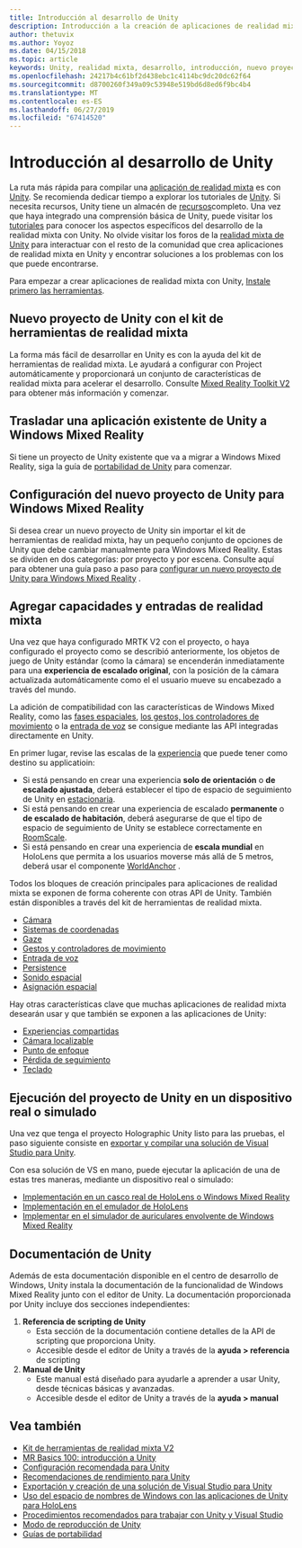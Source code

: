 ```yaml
---
title: Introducción al desarrollo de Unity
description: Introducción a la creación de aplicaciones de realidad mixta en Unity.
author: thetuvix
ms.author: Yoyoz
ms.date: 04/15/2018
ms.topic: article
keywords: Unity, realidad mixta, desarrollo, introducción, nuevo proyecto, portabilidad, capacidad, cámara, simulación, emulación, documentación
ms.openlocfilehash: 24217b4c61bf2d438ebc1c4114bc9dc20dc62f64
ms.sourcegitcommit: d8700260f349a09c53948e519bd6d8ed6f9bc4b4
ms.translationtype: MT
ms.contentlocale: es-ES
ms.lasthandoff: 06/27/2019
ms.locfileid: "67414520"
---
```

# <a name="unity-development-overview"></a>Introducción al desarrollo de Unity

La ruta más rápida para compilar una [aplicación de realidad mixta](app-views.md) es con [Unity](http://aka.ms/HoloLensUnity). Se recomienda dedicar tiempo a explorar los tutoriales de [Unity](https://unity3d.com/learn/tutorials). Si necesita recursos, Unity tiene un almacén de [recursos](https://www.assetstore.unity3d.com/)completo. Una vez que haya integrado una comprensión básica de Unity, puede visitar los [tutoriales](tutorials.md) para conocer los aspectos específicos del desarrollo de la realidad mixta con Unity. No olvide visitar los foros de la [realidad mixta de Unity](http://forum.unity3d.com/forums/hololens.102/) para interactuar con el resto de la comunidad que crea aplicaciones de realidad mixta en Unity y encontrar soluciones a los problemas con los que puede encontrarse.


Para empezar a crear aplicaciones de realidad mixta con Unity, [Instale primero las herramientas](install-the-tools.md). 

## <a name="new-unity-project-with-mixed-reality-toolkit"></a>Nuevo proyecto de Unity con el kit de herramientas de realidad mixta 

La forma más fácil de desarrollar en Unity es con la ayuda del kit de herramientas de realidad mixta. Le ayudará a configurar con Project automáticamente y proporcionará un conjunto de características de realidad mixta para acelerar el desarrollo. Consulte [Mixed Reality Toolkit V2](mrtk-getting-started.md) para obtener más información y comenzar. 

## <a name="porting-an-existing-unity-app-to-windows-mixed-reality"></a>Trasladar una aplicación existente de Unity a Windows Mixed Reality

Si tiene un proyecto de Unity existente que va a migrar a Windows Mixed Reality, siga la guía de [portabilidad de Unity](porting-guides.md) para comenzar.

## <a name="configuring-new-unity-project-for-windows-mixed-reality"></a>Configuración del nuevo proyecto de Unity para Windows Mixed Reality

Si desea crear un nuevo proyecto de Unity sin importar el kit de herramientas de realidad mixta, hay un pequeño conjunto de opciones de Unity que debe cambiar manualmente para Windows Mixed Reality. Estas se dividen en dos categorías: por proyecto y por escena. Consulte aquí para obtener una guía paso a paso para [configurar un nuevo proyecto de Unity para Windows Mixed Reality](Configure-Unity-Project.md) .

## <a name="adding-mixed-reality-capabilities-and-inputs"></a>Agregar capacidades y entradas de realidad mixta

Una vez que haya configurado MRTK V2 con el proyecto, o haya configurado el proyecto como se describió anteriormente, los objetos de juego de Unity estándar (como la cámara) se encenderán inmediatamente para una **experiencia de escalado original**, con la posición de la cámara actualizada automáticamente como el el usuario mueve su encabezado a través del mundo.

La adición de compatibilidad con las características de Windows Mixed Reality, como las [fases espaciales](coordinate-systems.md#spatial-coordinate-systems), [los gestos, los controladores de movimiento](gestures-and-motion-controllers-in-unity.md) o la [entrada de voz](voice-input-in-unity.md) se consigue mediante las API integradas directamente en Unity. 

En primer lugar, revise las escalas de la [experiencia](coordinate-systems.md) que puede tener como destino su applicatioin:
* Si está pensando en crear una experiencia **solo de orientación** o **de escalado ajustada**, deberá establecer el tipo de espacio de seguimiento de Unity en [estacionaria](coordinate-systems-in-unity.md#building-an-orientation-only-or-seated-scale-experience).
* Si está pensando en crear una experiencia de escalado **permanente** o **de escalado de habitación**, deberá asegurarse de que el tipo de espacio de seguimiento de Unity se establece correctamente en [RoomScale](coordinate-systems-in-unity.md#building-an-orientation-only-or-seated-scale-experience).
* Si está pensando en crear una experiencia de **escala mundial** en HoloLens que permita a los usuarios moverse más allá de 5 metros, deberá usar el componente [WorldAnchor](coordinate-systems-in-unity.md#building-a-world-scale-experience) .

Todos los bloques de creación principales para aplicaciones de realidad mixta se exponen de forma coherente con otras API de Unity. También están disponibles a través del kit de herramientas de realidad mixta.
* [Cámara](camera-in-unity.md)
* [Sistemas de coordenadas](coordinate-systems-in-unity.md)
* [Gaze](gaze-in-unity.md)
* [Gestos y controladores de movimiento](gestures-and-motion-controllers-in-unity.md)
* [Entrada de voz](voice-input-in-unity.md)
* [Persistence](persistence-in-unity.md)
* [Sonido espacial](spatial-sound-in-unity.md)
* [Asignación espacial](spatial-mapping-in-unity.md)

Hay otras características clave que muchas aplicaciones de realidad mixta desearán usar y que también se exponen a las aplicaciones de Unity:
* [Experiencias compartidas](shared-experiences-in-unity.md)
* [Cámara localizable](locatable-camera-in-unity.md)
* [Punto de enfoque](focus-point-in-unity.md)
* [Pérdida de seguimiento](tracking-loss-in-unity.md)
* [Teclado](keyboard-input-in-unity.md)

## <a name="running-your-unity-project-on-a-real-or-simulated-device"></a>Ejecución del proyecto de Unity en un dispositivo real o simulado

Una vez que tenga el proyecto Holographic Unity listo para las pruebas, el paso siguiente consiste en [exportar y compilar una solución de Visual Studio para Unity](exporting-and-building-a-unity-visual-studio-solution.md).

Con esa solución de VS en mano, puede ejecutar la aplicación de una de estas tres maneras, mediante un dispositivo real o simulado:
* [Implementación en un casco real de HoloLens o Windows Mixed Reality](using-visual-studio.md)
* [Implementación en el emulador de HoloLens](using-the-hololens-emulator.md)
* [Implementar en el simulador de auriculares envolvente de Windows Mixed Reality](using-the-windows-mixed-reality-simulator.md)

## <a name="unity-documentation"></a>Documentación de Unity

Además de esta documentación disponible en el centro de desarrollo de Windows, Unity instala la documentación de la funcionalidad de Windows Mixed Reality junto con el editor de Unity. La documentación proporcionada por Unity incluye dos secciones independientes:
1. **Referencia de scripting de Unity**
    * Esta sección de la documentación contiene detalles de la API de scripting que proporciona Unity.
    * Accesible desde el editor de Unity a través de la **ayuda > referencia** de scripting
2. **Manual de Unity**
    * Este manual está diseñado para ayudarle a aprender a usar Unity, desde técnicas básicas y avanzadas.
    * Accesible desde el editor de Unity a través de la **ayuda > manual**

## <a name="see-also"></a>Vea también
* [Kit de herramientas de realidad mixta V2](mrtk-getting-started.md)
* [MR Basics 100: introducción a Unity](holograms-100.md)
* [Configuración recomendada para Unity](recommended-settings-for-unity.md)
* [Recomendaciones de rendimiento para Unity](performance-recommendations-for-unity.md)
* [Exportación y creación de una solución de Visual Studio para Unity](exporting-and-building-a-unity-visual-studio-solution.md)
* [Uso del espacio de nombres de Windows con las aplicaciones de Unity para HoloLens](using-the-windows-namespace-with-unity-apps-for-hololens.md)
* [Procedimientos recomendados para trabajar con Unity y Visual Studio](best-practices-for-working-with-unity-and-visual-studio.md)
* [Modo de reproducción de Unity](unity-play-mode.md)
* [Guías de portabilidad](porting-guides.md)
